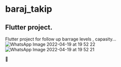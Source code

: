 # baraj_takip


## Flutter project.

Flutter project for follow up barrage levels , capasity...![WhatsApp Image 2022-04-19 at 19 52 22](https://user-images.githubusercontent.com/63900364/164059624-f653a812-fc1c-42fc-ab3e-ee822b311fa7.jpeg)
![WhatsApp Image 2022-04-19 at 19 52 21](https://user-images.githubusercontent.com/63900364/164059639-9dbbb808-7420-4890-8b45-abc293ab3137.jpeg)


💖
